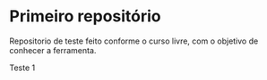 # Primeiro repositório
 Repositorio de teste feito conforme o curso livre, com o objetivo de conhecer a ferramenta.

Teste 1
